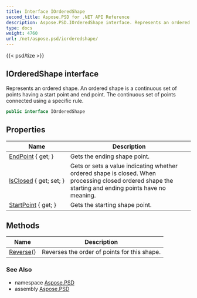 ```yaml
---
title: Interface IOrderedShape
second_title: Aspose.PSD for .NET API Reference
description: Aspose.PSD.IOrderedShape interface. Represents an ordered shape. An ordered shape is a continuous set of points having a start point and end point. The continuous set of points connected using a specific rule
type: docs
weight: 4760
url: /net/aspose.psd/iorderedshape/
---
```

{{< psd/tize >}}
## IOrderedShape interface

Represents an ordered shape. An ordered shape is a continuous set of points having a start point and end point. The continuous set of points connected using a specific rule.

```csharp
public interface IOrderedShape
```

## Properties

| Name | Description |
| --- | --- |
| [EndPoint](../../aspose.psd/iorderedshape/endpoint/) { get; } | Gets the ending shape point. |
| [IsClosed](../../aspose.psd/iorderedshape/isclosed/) { get; set; } | Gets or sets a value indicating whether ordered shape is closed. When processing closed ordered shape the starting and ending points have no meaning. |
| [StartPoint](../../aspose.psd/iorderedshape/startpoint/) { get; } | Gets the starting shape point. |

## Methods

| Name | Description |
| --- | --- |
| [Reverse](../../aspose.psd/iorderedshape/reverse/)() | Reverses the order of points for this shape. |

### See Also

* namespace [Aspose.PSD](../../aspose.psd/)
* assembly [Aspose.PSD](../../)


